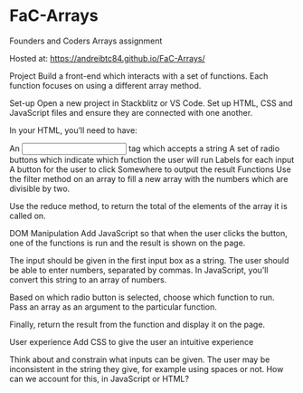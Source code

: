 # FaC-Arrays

Founders and Coders Arrays assignment

Hosted at:
https://andreibtc84.github.io/FaC-Arrays/

Project
Build a front-end which interacts with a set of functions. Each function focuses on using a different array method.

Set-up
Open a new project in Stackblitz or VS Code. Set up HTML, CSS and JavaScript files and ensure they are connected with one another.

In your HTML, you’ll need to have:

An <input> tag which accepts a string
A set of radio buttons which indicate which function the user will run
Labels for each input
A button for the user to click
Somewhere to output the result
Functions
Use the filter method on an array to fill a new array with the numbers which are divisible by two.

Use the reduce method, to return the total of the elements of the array it is called on.

DOM Manipulation
Add JavaScript so that when the user clicks the button, one of the functions is run and the result is shown on the page.

The input should be given in the first input box as a string. The user should be able to enter numbers, separated by commas. In JavaScript, you’ll convert this string to an array of numbers.

Based on which radio button is selected, choose which function to run. Pass an array as an argument to the particular function.

Finally, return the result from the function and display it on the page.

User experience
Add CSS to give the user an intuitive experience

Think about and constrain what inputs can be given. The user may be inconsistent in the string they give, for example using spaces or not. How can we account for this, in JavaScript or HTML?
